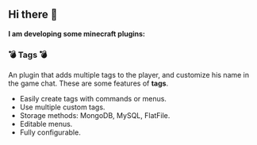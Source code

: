 ## Hi there 👋
**I am developing some minecraft plugins:**

### 💣 Tags 💣
An plugin that adds multiple tags to the player, and customize his name in the game chat.
These are some features of **tags**.
 * Easily create tags with commands or menus.
 * Use multiple custom tags.
 * Storage methods: MongoDB, MySQL, FlatFile.
 * Editable menus.
 * Fully configurable.
 
